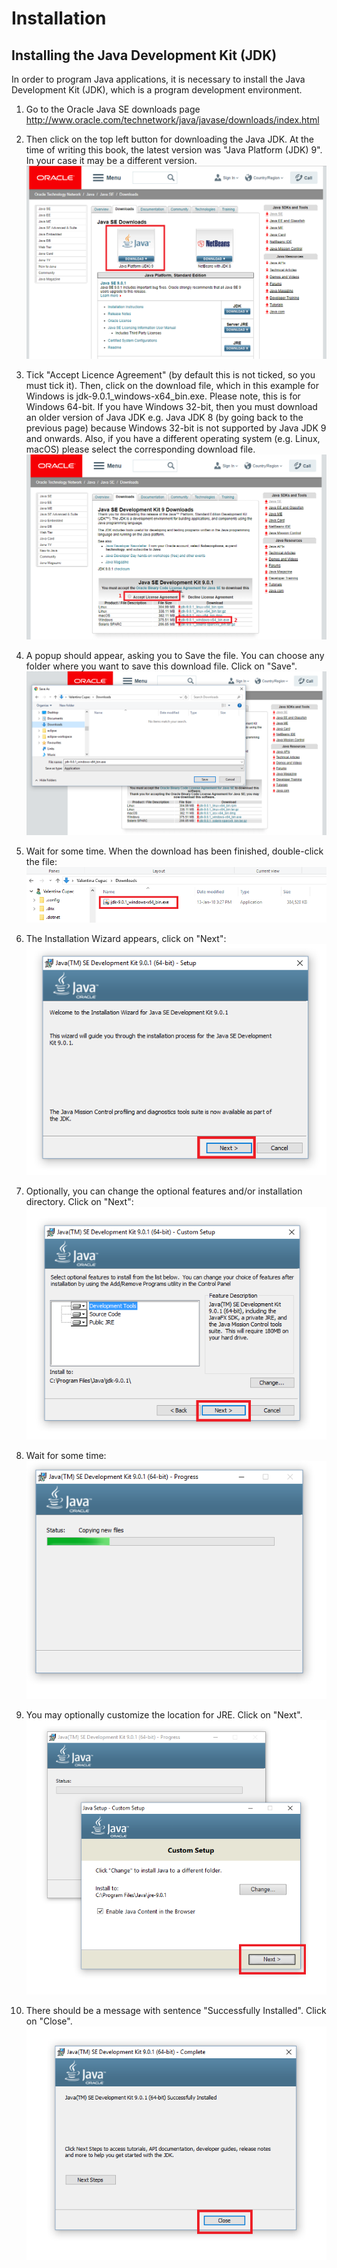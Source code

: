 # Installation

## Installing the Java Development Kit (JDK)

In order to program Java applications, it is necessary to install the Java Development Kit (JDK), which is a program development environment.

1. Go to the Oracle Java SE downloads page http://www.oracle.com/technetwork/java/javase/downloads/index.html
2. Then click on the top left button for downloading the Java JDK. At the time of writing this book, the latest version was "Java Platform (JDK) 9". In your case it may be a different version. ![Download Java Platform (JDK)](../images/installation/installation-jdk-download-01.png)

3. Tick "Accept Licence Agreement" (by default this is not ticked, so you must tick it). Then, click on the download file, which in this example for Windows is jdk-9.0.1_windows-x64_bin.exe. Please note, this is for Windows 64-bit. If you have Windows 32-bit, then you must download an older version of Java JDK e.g. Java JDK 8 (by going back to the previous page) because Windows 32-bit is not supported by Java JDK 9 and onwards. Also, if you have a different operating system (e.g. Linux, macOS) please select the corresponding download file. ![Accept licence agreement and download file](../images/installation/installation-jdk-download-02.png)

4. A popup should appear, asking you to Save the file. You can choose any folder where you want to save this download file. Click on "Save". ![Save the file for downloading](../images/installation/installation-jdk-download-03.png)

5. Wait for some time. When the download has been finished, double-click the file: ![Run the downloaded file](../images/installation/installation-jdk-download-04.png)

6. The Installation Wizard appears, click on "Next": ![Start the installer and click on next](../images/installation/installation-jdk-install-01.png)

7. Optionally, you can change the optional features and/or installation directory. Click on "Next": ![Click next again](../images/installation/installation-jdk-install-02.png)

8. Wait for some time: ![Wait for installation](../images/installation/installation-jdk-install-03.png)

9. You may optionally customize the location for JRE. Click on "Next". ![Click next again](../images/installation/installation-jdk-install-04.png)

10. There should be a message with sentence "Successfully Installed". Click on "Close". ![Close the installer](../images/installation/installation-jdk-install-05.png)